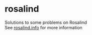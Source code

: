 # rosalind
Solutions to some problems on Rosalind  
See <a href="rosalind.info">rosalind.info</a> for more information
